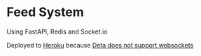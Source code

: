 # Feed System

Using FastAPI, Redis and Socket.io

Deployed to [Heroku](https://multi-feed-system.herokuapp.com/) because [Deta does not support websockets](https://docs.deta.sh/docs/micros/faqs_micros/#do-micros-support-websockets)